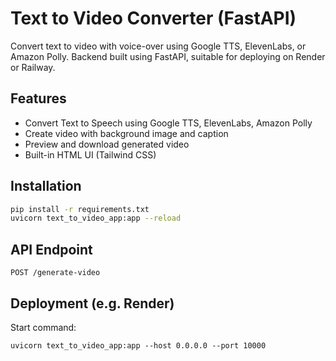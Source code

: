 # Text to Video Converter (FastAPI)

Convert text to video with voice-over using Google TTS, ElevenLabs, or Amazon Polly. Backend built using FastAPI, suitable for deploying on Render or Railway.

## Features
- Convert Text to Speech using Google TTS, ElevenLabs, Amazon Polly
- Create video with background image and caption
- Preview and download generated video
- Built-in HTML UI (Tailwind CSS)

## Installation

```bash
pip install -r requirements.txt
uvicorn text_to_video_app:app --reload
```

## API Endpoint
`POST /generate-video`

## Deployment (e.g. Render)
Start command:
```
uvicorn text_to_video_app:app --host 0.0.0.0 --port 10000
```